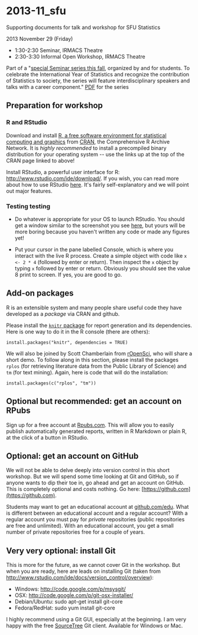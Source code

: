 2013-11_sfu
===========

Supporting documents for talk and workshop for SFU Statistics

2013 November 29 (Friday)  

  * 1:30-2:30 Seminar, IRMACS Theatre
  * 2:30-3:30 Informal Open Workshop, IRMACS Theatre

Part of a "[special Seminar series this fall](http://stat.sfu.ca/news/fallseminar.html), organized by and for students. To celebrate the International Year of Statistics and recognize the contribution of Statistics to society, the series will feature interdisciplinary speakers and talks with a career component." [PDF](http://stat.sfu.ca/content/dam/sfu/stat/news/seminar2013Fall.pdf) for the series

## Preparation for workshop

### R and RStudio

Download and install [R, a free software environment for statistical computing and graphics](http://www.r-project.org) from [CRAN](http://cran.rstudio.com), the Comprehensive R Archive Network. It is _highly recommended_ to install a precompiled binary distribution for your operating system -- use the links up at the top of the CRAN page linked to above!

Install RStudio, a powerful user interface for R: <http://www.rstudio.com/ide/download/>. If you wish, you can read more about how to use RStudio [here](http://www.rstudio.com/ide/docs/). It's fairly self-explanatory and we will point out major features.

### Testing testing

* Do whatever is appropriate for your OS to launch RStudio. You should get a window similar to the screenshot you see [here](http://www.rstudio.com/ide/), but yours will be more boring because you haven't written any code or made any figures yet!

* Put your cursor in the pane labelled Console, which is where you interact with the live R process. Create a simple object with code like `x <- 2 * 4` (followed by enter or return). Then inspect the `x` object by typing `x` followed by enter or return. Obviously you should see the value 8 print to screen. If yes, you are good to go.

## Add-on packages

R is an extensible system and many people share useful code they have developed as a _package_ via CRAN and github.

Please install the [`knitr` package](http://yihui.name/knitr/) for report generation and its dependencies. Here is one way to do it in the R console (there are others):

```
install.packages("knitr", dependencies = TRUE)
```

We will also be joined by Scott Chamberlain from [rOpenSci](http://ropensci.org), who will share a short demo. To follow along in this section, please install the packages `rplos` (for retrieving literature data from the Public Library of Science) and `tm` (for text mining). Again, here is code that will do the installation:

```
install.packages(c("rplos", "tm"))
```

## Optional but recommended: get an account on RPubs

Sign up for a free account at [Rpubs.com](http://rpubs.com). This will allow you to easily publish automatically generated reports, written in R Markdown or plain R, at the click of a button in RStudio.

## Optional: get an account on GitHub

We will not be able to delve deeply into version control in this short workshop. But we will spend some time looking at Git and GitHub, so if anyone wants to dip their toe in, go ahead and get an account on GitHub. This is completely optional and costs nothing. Go here: [https://github.com](https://github.com).

Students may want to get an educational account at [github.com/edu](https://github.com/edu). What is different between an educational account and a regular account? With a regular account you must pay for *private* repositories (public repositories are free and unlimited). With an educational account, you get a small number of private repositories free for a couple of years.

## Very very optional: install Git

This is more for the future, as we cannot cover Git in the workshop. But when you are ready, here are leads on installing Git (taken from <http://www.rstudio.com/ide/docs/version_control/overview>):
  * Windows: http://code.google.com/p/msysgit/
  * OSX: http://code.google.com/p/git-osx-installer/
  * Debian/Ubuntu: sudo apt-get install git-core
  * Fedora/RedHat: sudo yum install git-core

I highly recommend using a Git GUI, especially at the beginning. I am very happy with the free [SourceTree](http://www.sourcetreeapp.com) Git client. Available for Windows or Mac.
